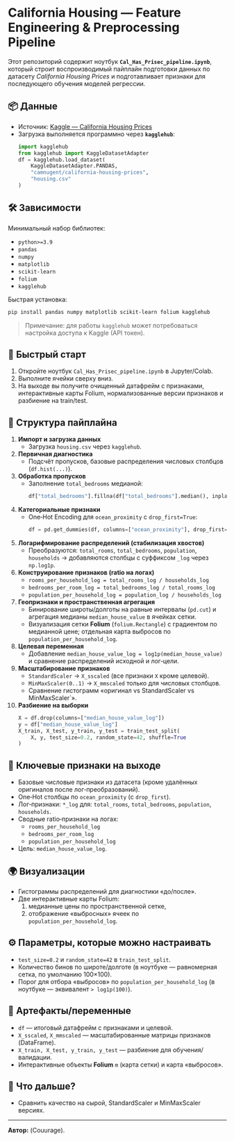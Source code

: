 # California Housing — Feature Engineering & Preprocessing Pipeline

Этот репозиторий содержит ноутбук **`Cal_Has_Prisec_pipeline.ipynb`**, который строит воспроизводимый пайплайн подготовки данных по датасету *California Housing Prices* и подготавливает признаки для последующего обучения моделей регрессии.

## 📦 Данные
- Источник: [Kaggle — California Housing Prices](https://www.kaggle.com/datasets/camnugent/california-housing-prices)
- Загрузка выполняется программно через **`kagglehub`**:
  ```python
  import kagglehub
  from kagglehub import KaggleDatasetAdapter
  df = kagglehub.load_dataset(
      KaggleDatasetAdapter.PANDAS,
      "camnugent/california-housing-prices",
      "housing.csv"
  )
  ```

## 🛠️ Зависимости
Минимальный набор библиотек:
- `python>=3.9`
- `pandas`
- `numpy`
- `matplotlib`
- `scikit-learn`
- `folium`
- `kagglehub`

Быстрая установка:
```bash
pip install pandas numpy matplotlib scikit-learn folium kagglehub
```

> Примечание: для работы `kagglehub` может потребоваться настройка доступа к Kaggle (API токен).

## 🚀 Быстрый старт
1. Откройте ноутбук `Cal_Has_Prisec_pipeline.ipynb` в Jupyter/Colab.
2. Выполните ячейки сверху вниз.  
3. На выходе вы получите очищенный датафрейм с признаками, интерактивные карты Folium, нормализованные версии признаков и разбиение на train/test.

## 🔧 Структура пайплайна
1. **Импорт и загрузка данных**
   - Загрузка `housing.csv` через `kagglehub`.
2. **Первичная диагностика**
   - Подсчёт пропусков, базовые распределения числовых столбцов (`df.hist(...)`).
3. **Обработка пропусков**
   - Заполнение `total_bedrooms` медианой:
     ```python
     df["total_bedrooms"].fillna(df["total_bedrooms"].median(), inplace=True)
     ```
4. **Категориальные признаки**
   - One‑Hot Encoding для `ocean_proximity` с `drop_first=True`:
     ```python
     df = pd.get_dummies(df, columns=["ocean_proximity"], drop_first=True)
     ```
5. **Логарифмирование распределений (стабилизация хвостов)**
   - Преобразуются: `total_rooms`, `total_bedrooms`, `population`, `households` → добавляются столбцы с суффиксом `_log` через `np.log1p`.
6. **Конструирование признаков (ratio на логах)**
   - `rooms_per_household_log = total_rooms_log / households_log`
   - `bedrooms_per_room_log = total_bedrooms_log / total_rooms_log`
   - `population_per_household_log = population_log / households_log`
7. **Геопризнаки и пространственная агрегация**
   - Бинирование широты/долготы на равные интервалы (`pd.cut`) и агрегация медианы `median_house_value` в ячейках сетки.
   - Визуализация сетки **Folium** (`folium.Rectangle`) с градиентом по медианной цене; отдельная карта выбросов по `population_per_household_log`.
8. **Целевая переменная**
   - Добавление `median_house_value_log = log1p(median_house_value)` и сравнение распределений исходной и лог‑цели.
9. **Масштабирование признаков**
   - `StandardScaler` → `X_sscaled` (все признаки `X` кроме целевой).
   - `MinMaxScaler(0..1)` → `X_mmscaled` только для числовых столбцов.
   - Сравнение гистограмм «оригинал vs StandardScaler vs MinMaxScaler`».
10. **Разбиение на выборки**
    ```python
    X = df.drop(columns=["median_house_value_log"])
    y = df["median_house_value_log"]
    X_train, X_test, y_train, y_test = train_test_split(
        X, y, test_size=0.2, random_state=42, shuffle=True
    )
    ```

## 🧱 Ключевые признаки на выходе
- Базовые числовые признаки из датасета (кроме удалённых оригиналов после лог‑преобразований).
- One‑Hot столбцы по `ocean_proximity` (с `drop_first`).
- Лог‑признаки: `*_log` для: `total_rooms`, `total_bedrooms`, `population`, `households`.
- Сводные ratio‑признаки на логах:
  - `rooms_per_household_log`
  - `bedrooms_per_room_log`
  - `population_per_household_log`
- Цель: `median_house_value_log`.

## 🌍 Визуализации
- Гистограммы распределений для диагностики «до/после».
- Две интерактивные карты Folium:
  1) медианные цены по пространственной сетке,
  2) отображение «выбросных» ячеек по `population_per_household_log`.

## ⚙️ Параметры, которые можно настраивать
- `test_size=0.2` и `random_state=42` в `train_test_split`.
- Количество бинов по широте/долготе (в ноутбуке — равномерная сетка, по умолчанию 100×100).
- Порог для отбора «выбросов» по `population_per_household_log` (в ноутбуке — эквивалент `> log1p(100)`).

## 📄 Артефакты/переменные
- `df` — итоговый датафрейм с признаками и целевой.
- `X_sscaled`, `X_mmscaled` — масштабированные матрицы признаков (DataFrame).
- `X_train, X_test, y_train, y_test` — разбиение для обучения/валидации.
- Интерактивные объекты **Folium** `m` (карта сетки) и карта «выбросов».

## 🧪 Что дальше?
- Сравнить качество на сырой, StandardScaler и MinMaxScaler версиях.
---

**Автор:** (Couurage).

